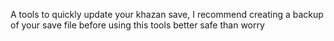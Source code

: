 A tools to quickly update your khazan save, I recommend creating a backup of your save file before using this tools better safe than worry
